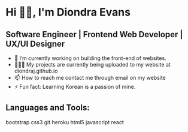 <b><h1>Hi 👋🏾, I'm Diondra Evans</h1></b>
<h2>Software Engineer | Frontend Web Developer | UX/UI Designer</h2> 
<ul>
  <li>🔭 I’m currently working on building the front-end of websites.</li>

  <li>👨🏾‍💻 My projects are currently being uploaded to my website at diondraj.github.io</li>

  <li>📫 How to reach me contact me through email on my website</li>

  <li>⚡ Fun fact: Learning Korean is a passion of mine. </li>
</ul>
<h2>Languages and Tools:</h2>
bootstrap css3 git heroku html5 javascript react
